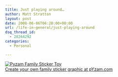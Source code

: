 ```yaml
---
title: Just playing around…
author: Matt Stratton
layout: post
date: 2008-06-06T06:20:00+00:00
url: /life-in-general/just-playing-around
dsq_thread_id:
  - 28264292
categories:
  - Personal

---
```

[<img src="http://www.pyzamstuff.com/family_images/0/07/9fda87a5745fb2cc6dbf240aa30bdf.png" border="0" alt="Pyzam Family Sticker Toy" />  
Create your own family sticker graphic at pYzam.com][1]

<img style="visibility:hidden;width:0;height:0;" border="0" width="0" height="0" src="http://counters.gigya.com/wildfire/CIMP/bHQ9MTIxMjc*ODg4NDk4MSZwdD*xMjEyNzQ5MDE4NDk*JnA9MzkwMSZkPSZuPWxpdmVqb3VybmFsJmc9MQ==.jpg" />

 [1]: http://www.pyzam.com/toys